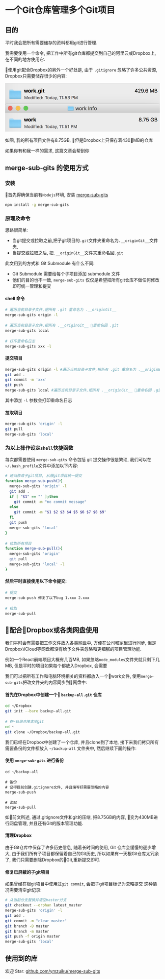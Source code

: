 # 一个Git仓库管理多个Git项目

## 目的

平时我会把所有需要储存的资料都用git进行管理.

我需要使用一个命令, 把工作中所有git仓库都提交到自己的阿里云或Dropbox上, 在不同的地方使用它.

使用git配合Dropbox的另外一个好处是, 由于 `.gitignore` 忽略了许多公共资源, Dropbox只需要储存很少的内容:

![](.imgs/2018-07-28-23-55-29.png)

如图, 我的所有项目文件有8.75GB, 但是Dropbox上只保存着430MB的仓库

如果你有和我一样的需求, 这篇文章会帮到你

## merge-sub-gits 的使用方式

### 安装

首先得确保当前有`Nodejs`环境, 安装 [merge-sub-gits](https://github.com/ymzuiku/merge-sub-gits)

```sh
npm install -g merge-sub-gits
```


### 原理及命令

思路很简单:
- 当git提交或拉取之前,把子git项目的`.git`文件夹重命名为`.__originGit__`文件夹,
- 当提交或拉取之后, 把`.__originGit__`文件夹重命名回`.git`

此文用到的方式和 Git Submodule 有什么不同:
- Git Submodule 需要给每个子项目添加 submodule 文件
- 他们的目的也不一致, `merge-sub-gits` 仅仅是希望把所有git仓库不做任何修改即可统一管理和提交

#### shell 命令

```sh
# 遍历当前目录子文件,把所有 .git 重命名为 .__originGit__
merge-sub-gits origin -l 

# 遍历当前目录子文件,把所有 .__originGit__ 重命名回 .git
merge-sub-gits local

# 打印重命名日志
merge-sub-gits xxx -l 
```

#### 提交项目

```sh
merge-sub-gits origin -l #遍历当前目录子文件,把所有 .git 重命名为 .__originGit__
git add .
git commit -m 'xxx'
git push
merge-sub-gits local #遍历当前目录子文件,把所有 .__originGit__ 重命名回 .git
```

其中添加 `-l` 参数会打印重命名日志

#### 拉取项目

```sh
merge-sub-gits 'origin' -l
git pull
merge-sub-gits 'local'
```

### 为以上操作设定`shell`快捷函数

每次都需要使用 `merge-sub-gits` 命令包括 git 提交操作很是繁琐, 我们可以在`~/.bash_profile`文件中添加以下内容:

```sh
# 递归修改子git项目, 从根git项目统一提交
function merge-sub-push(){
  merge-sub-gits 'origin' -l
  git add .
  if [ "$1" == "" ];then
    git commit -m "no commit message"
  else 
    git commit -m "$1 $2 $3 $4 $5 $6 $7 $8 $9"
  fi
  git push
  merge-sub-gits 'local'
}

# 拉取所有项目
function merge-sub-pull(){
  merge-sub-gits 'origin'
  git pull
  merge-sub-gits 'local' -l
}
```

#### 然后平时直接使用以下命令提交:

```sh
# 提交
merge-sub-push 修复了以下bug 1.xxx 2.xxx

# 拉取
merge-sub-pull
```

## 配合Dropbox或各类网盘使用

我们平时会有需要把工作文件放入各类网盘中, 方便在公司和家里进行同步, 但是Dropbox\iCloud等网盘都没有给予文件夹忽略和更细腻的项目管理功能.

例如一个React前端项目大概有几百MB, 如果忽略`node_modules`文件夹就只剩下几MB, 但是平时的项目如果每个都放入Dropbox, 会需要

我们可以把所有工作和电脑环境相关的资料都放入一个work文件, 使用`merge-sub-gits`把改文件夹的内容同步到网盘中:

#### 首先在Dropbox中创建一个 `backup-all.git` 仓库
```sh
cd ~/Dropbox
git init --bare backup-all.git

# 在~目录克隆本地git
cd ~
git clone ~/Dropbox/backup-all.git

```
我们已经在Dropbox中创建了一个仓库, 并且clone到了本地, 接下来我们拷贝所有需要备份的文件都放入 `~/backup-all` 文件夹中, 然后继续下面的操作:

#### 使用 `merge-sub-gits` 进行备份
```
cd ~/backup-all

# 备份
# 记得提前创建.gitignore文件, 并且编写好需要忽略的内容
merge-sub-push

# 读取
merge-sub-pull
``` 
如前文所述, 通过.gitignore文件和git的压缩, 把8.75GB的内容, 变为430MB进行网盘管理, 并且还有Git的版本管理功能.

#### 清理Dropbox
由于Git仓库中保存了许多历史信息, 随着长时间的使用, Git 仓库会缓慢的逐步增大, 由于我们所有子项目都保留着自己的Git历史, 所以如果有一天根Git仓库太冗余了, 我们只需要删除Dropbox的Git,重新提交即可.

#### 修复已屏蔽的子git项目

如果曾经在根git项目中使用过`git commit`, 会把子git项目标记为忽略提交
这种情况需要清空git记录:

```sh
# 从当前分支替换并清空master分支
git checkout --orphan latest_master
merge-sub-gits 'origin' -l
git add .
git commit -m "clear master"
git branch -D master
git branch -m master
git push -f origin master
merge-sub-gits 'local'
```

## 使用到的库

欢迎 Star: [github.com/ymzuiku/merge-sub-gits](https://github.com/ymzuiku/merge-sub-gits)
